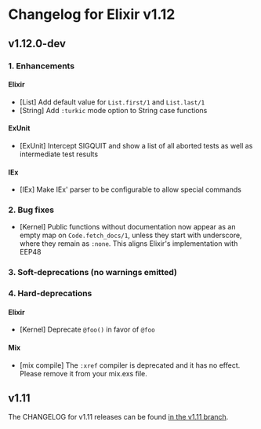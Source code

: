 # Changelog for Elixir v1.12

## v1.12.0-dev

### 1. Enhancements

#### Elixir

  * [List] Add default value for `List.first/1` and `List.last/1`
  * [String] Add `:turkic` mode option to String case functions

#### ExUnit

  * [ExUnit] Intercept SIGQUIT and show a list of all aborted tests as well as intermediate test results

#### IEx

  * [IEx] Make IEx' parser to be configurable to allow special commands

### 2. Bug fixes

  * [Kernel] Public functions without documentation now appear as an empty map on `Code.fetch_docs/1`, unless they start with underscore, where they remain as `:none`. This aligns Elixir's implementation with EEP48

### 3. Soft-deprecations (no warnings emitted)

### 4. Hard-deprecations

#### Elixir

  * [Kernel] Deprecate `@foo()` in favor of `@foo`

#### Mix

  * [mix compile] The `:xref` compiler is deprecated and it has no effect. Please remove it from your mix.exs file.

## v1.11

The CHANGELOG for v1.11 releases can be found [in the v1.11 branch](https://github.com/elixir-lang/elixir/blob/v1.11/CHANGELOG.md).
